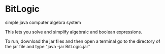 # BitLogic
simple java computer algebra system

This lets you solve and simplify algebraic and boolean expressions.

To run, download the jar files and then open a terminal go to the directory of the jar file and type
"java -jar BitLogic.jar"
